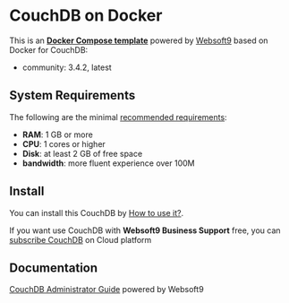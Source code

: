 # CouchDB on Docker  

This is an **[Docker Compose template](https://github.com/Websoft9/docker-library)** powered by [Websoft9](https://www.websoft9.com) based on Docker for CouchDB:


 - community:  3.4.2, latest


## System Requirements

The following are the minimal [recommended requirements](https://docs.couchdb.org/en/latest/install/index.html):

* **RAM**: 1 GB or more
* **CPU**: 1 cores or higher
* **Disk**: at least 2 GB of free space
* **bandwidth**: more fluent experience over 100M  

## Install

You can install this CouchDB by [How to use it?](https://github.com/Websoft9/docker-library#how-to-use-it).   

If you want use CouchDB with **Websoft9 Business Support** free, you can [subscribe CouchDB](https://www.websoft9.com/apps) on Cloud platform

## Documentation

[CouchDB Administrator Guide](https://support.websoft9.com/docs/couchdb) powered by Websoft9